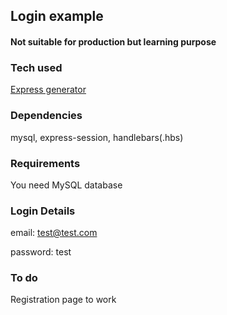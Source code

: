 ## Login example 
#### Not suitable for production but learning purpose

### Tech used
[Express generator](https://expressjs.com/en/starter/generator.html)

### Dependencies
mysql, express-session, handlebars(.hbs)

### Requirements 
You need MySQL database

### Login Details

email: test@test.com

password: test

### To do

Registration page to work